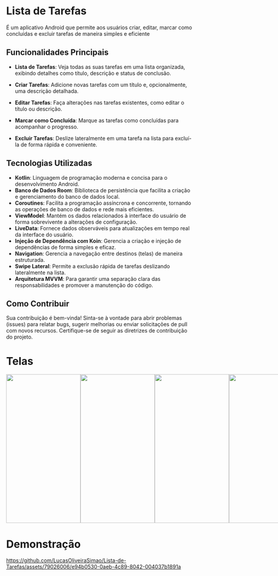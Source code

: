 # Lista de Tarefas
É um aplicativo Android que permite aos usuários criar, editar, marcar como concluídas e excluir tarefas de maneira simples e eficiente

## Funcionalidades Principais
* **Lista de Tarefas**: Veja todas as suas tarefas em uma lista organizada, exibindo detalhes como título, descrição e status de conclusão.

* **Criar Tarefas**: Adicione novas tarefas com um título e, opcionalmente, uma descrição detalhada.

* **Editar Tarefas**: Faça alterações nas tarefas existentes, como editar o título ou descrição.

* **Marcar como Concluída**: Marque as tarefas como concluídas para acompanhar o progresso.

* **Excluir Tarefas**: Deslize lateralmente em uma tarefa na lista para excluí-la de forma rápida e conveniente.

## Tecnologias Utilizadas
* **Kotlin**: Linguagem de programação moderna e concisa para o desenvolvimento Android.
* **Banco de Dados Room**: Biblioteca de persistência que facilita a criação e gerenciamento do banco de dados local.
* **Coroutines**: Facilita a programação assíncrona e concorrente, tornando as operações de banco de dados e rede mais eficientes.
* **ViewModel**: Mantém os dados relacionados à interface do usuário de forma sobrevivente a alterações de configuração.
* **LiveData**: Fornece dados observáveis para atualizações em tempo real da interface do usuário.
* **Injeção de Dependência com Koin**: Gerencia a criação e injeção de dependências de forma simples e eficaz.
* **Navigation**: Gerencia a navegação entre destinos (telas) de maneira estruturada.
* **Swipe Lateral**: Permite a exclusão rápida de tarefas deslizando lateralmente na lista.
* **Arquitetura MVVM**: Para garantir uma separação clara das responsabilidades e promover a manutenção do código.

## Como Contribuir
Sua contribuição é bem-vinda! Sinta-se à vontade para abrir problemas (issues) para relatar bugs, sugerir melhorias ou enviar solicitações de pull com novos recursos. Certifique-se de seguir as diretrizes de contribuição do projeto.
 
 # Telas
 <div style="display: flex;">
     <img src="https://github.com/LucasOliveiraSimao/Lista-de-Tarefas/assets/79026006/1dea7e73-4d80-4f4f-862b-fcf0f274a39d" width="200" height="400">
   <img src="https://github.com/LucasOliveiraSimao/Lista-de-Tarefas/assets/79026006/f189be73-3dff-4058-88a6-943fdeaa1b25" width="200" height="400">
   <img src="https://github.com/LucasOliveiraSimao/Lista-de-Tarefas/assets/79026006/b787d475-d169-4f02-a0f5-2946feb734af" width="200" height="400">
  <img src="https://github.com/LucasOliveiraSimao/Lista-de-Tarefas/assets/79026006/1cb7637c-15db-46ee-8177-80dfab7f8b54" width="200" height="400">
   <img src="https://github.com/LucasOliveiraSimao/Lista-de-Tarefas/assets/79026006/35f1081c-931d-45dc-9c2a-1ff8b24a8333" width="200" height="400">
 </div>

 # Demonstração
https://github.com/LucasOliveiraSimao/Lista-de-Tarefas/assets/79026006/e94b0530-0aeb-4c89-8042-004037b1891a



